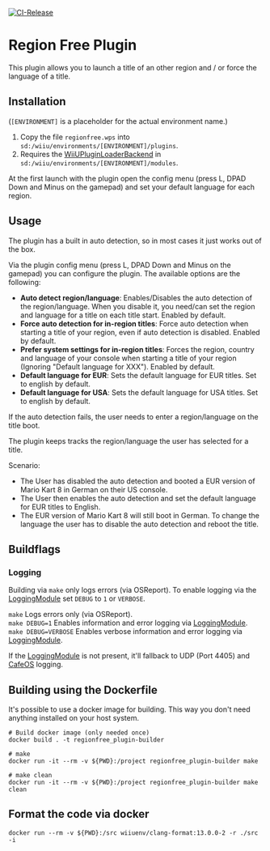 [![CI-Release](https://github.com/wiiu-env/region_free_plugin/actions/workflows/ci.yml/badge.svg)](https://github.com/wiiu-env/region_free_plugin/actions/workflows/ci.yml)

# Region Free Plugin

This plugin allows you to launch a title of an other region and / or force the language of a title.

## Installation
(`[ENVIRONMENT]` is a placeholder for the actual environment name.)

1. Copy the file `regionfree.wps` into `sd:/wiiu/environments/[ENVIRONMENT]/plugins`.  
2. Requires the [WiiUPluginLoaderBackend](https://github.com/wiiu-env/WiiUPluginLoaderBackend) in `sd:/wiiu/environments/[ENVIRONMENT]/modules`.

At the first launch with the plugin open the config menu (press L, DPAD Down and Minus on the gamepad) and set your default language for each region.

## Usage

The plugin has a built in auto detection, so in most cases it just works out of the box.

Via the plugin config menu (press L, DPAD Down and Minus on the gamepad) you can configure the plugin. The available options are the following:

- **Auto detect region/language**: Enables/Disables the auto detection of the region/language. When you disable it, you need/can set the region and language for a title on each title start. Enabled by default.
- **Force auto detection for in-region titles**: Force auto detection when starting a title of your region, even if auto detection is disabled. Enabled by default.
- **Prefer system settings for in-region titles**: Forces the region, country and language of your console when starting a title of your region (Ignoring "Default language for XXX"). Enabled by default.
- **Default language for EUR**: Sets the default language for EUR titles. Set to english by default.
- **Default language for USA**: Sets the default language for USA titles. Set to english by default.

If the auto detection fails, the user needs to enter a region/language on the title boot.

The plugin keeps tracks the region/language the user has selected for a title.

Scenario:  
 - The User has disabled the auto detection and booted a EUR version of Mario Kart 8 in German on their US console.
 - The User then enables the auto detection and set the default language for EUR titles to English.
 - The EUR version of Mario Kart 8 will still boot in German. To change the language the user has to disable the auto detection and reboot the title.

## Buildflags

### Logging
Building via `make` only logs errors (via OSReport). To enable logging via the [LoggingModule](https://github.com/wiiu-env/LoggingModule) set `DEBUG` to `1` or `VERBOSE`.

`make` Logs errors only (via OSReport).  
`make DEBUG=1` Enables information and error logging via [LoggingModule](https://github.com/wiiu-env/LoggingModule).  
`make DEBUG=VERBOSE` Enables verbose information and error logging via [LoggingModule](https://github.com/wiiu-env/LoggingModule).

If the [LoggingModule](https://github.com/wiiu-env/LoggingModule) is not present, it'll fallback to UDP (Port 4405) and [CafeOS](https://github.com/wiiu-env/USBSerialLoggingModule) logging.

## Building using the Dockerfile

It's possible to use a docker image for building. This way you don't need anything installed on your host system.

```
# Build docker image (only needed once)
docker build . -t regionfree_plugin-builder

# make 
docker run -it --rm -v ${PWD}:/project regionfree_plugin-builder make

# make clean
docker run -it --rm -v ${PWD}:/project regionfree_plugin-builder make clean
```

## Format the code via docker

`docker run --rm -v ${PWD}:/src wiiuenv/clang-format:13.0.0-2 -r ./src -i`
